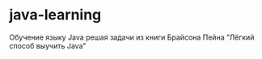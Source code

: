 # java-learning
Обучение языку Java решая задачи из книги Брайсона Пейна "Лёгкий способ выучить Java"
